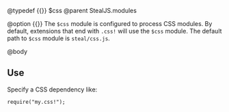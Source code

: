 @typedef {{}} $css
@parent StealJS.modules

@option {{}} The `$css` module is configured to process CSS modules.  By default, 
extensions that end with `.css!` will use the `$css` module.  The default path to `$css`
module is `steal/css.js`.

@body

## Use

Specify a CSS dependency like:

    require("my.css!");

